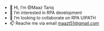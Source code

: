 - 👋 Hi, I’m @Maaz Tariq
- 👀 I’m interested in RPA development 
- 💞️ I’m looking to collaborate on RPA UIPATH
- 📫 Reache me via email maazt51@gmail.com

<!---
maazt51/maazt51 is a ✨ special ✨ repository because its `README.md` (this file) appears on your GitHub profile.
You can click the Preview link to take a look at your changes.
--->
